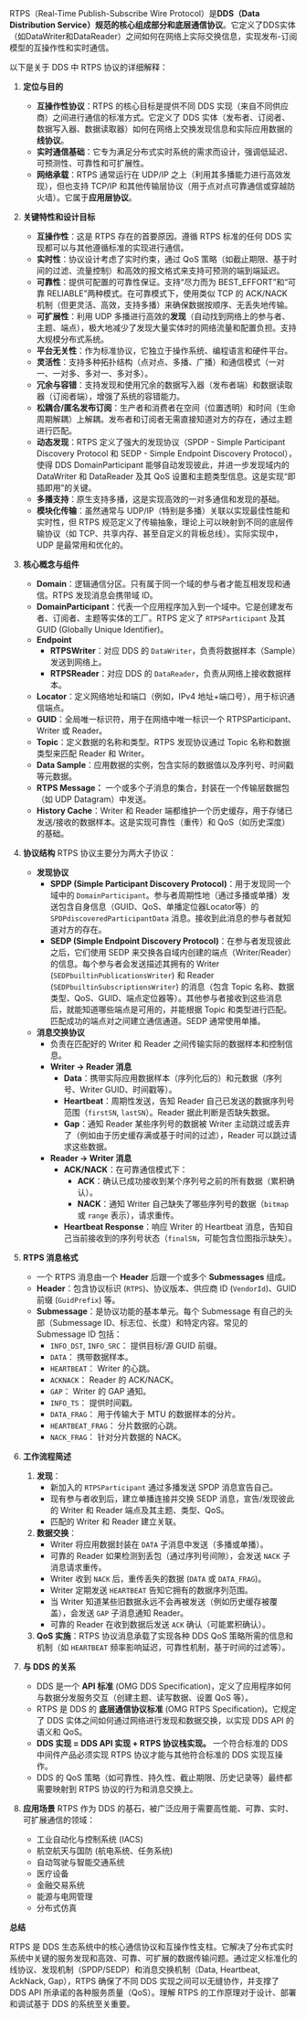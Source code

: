 RTPS（Real-Time Publish-Subscribe Wire Protocol）是**DDS（Data Distribution Service）规范的核心组成部分和底层通信协议**。它定义了DDS实体（如DataWriter和DataReader）之间如何在网络上实际交换信息，实现发布-订阅模型的互操作性和实时通信。

以下是关于 DDS 中 RTPS 协议的详细解释：

1. **定位与目的**
    * **互操作性协议**：RTPS 的核心目标是提供不同 DDS 实现（来自不同供应商）之间进行通信的标准方式。它定义了 DDS 实体（发布者、订阅者、数据写入器、数据读取器）如何在网络上交换发现信息和实际应用数据的**线协议**。
    * **实时通信基础**：它专为满足分布式实时系统的需求而设计，强调低延迟、可预测性、可靠性和可扩展性。
    * **网络承载**：RTPS 通常运行在 UDP/IP 之上（利用其多播能力进行高效发现），但也支持 TCP/IP 和其他传输层协议（用于点对点可靠通信或穿越防火墙）。它属于**应用层协议**。

2. **关键特性和设计目标**
    * **互操作性**：这是 RTPS 存在的首要原因。遵循 RTPS 标准的任何 DDS 实现都可以与其他遵循标准的实现进行通信。
    * **实时性**：协议设计考虑了实时约束，通过 QoS 策略（如截止期限、基于时间的过滤、流量控制）和高效的报文格式来支持可预测的端到端延迟。
    * **可靠性**：提供可配置的可靠性保证。支持“尽力而为 BEST_EFFORT”和“可靠 RELIABLE”两种模式。在可靠模式下，使用类似 TCP 的 ACK/NACK 机制（但更灵活、高效，支持多播）来确保数据按顺序、无丢失地传输。
    * **可扩展性**：利用 UDP 多播进行高效的**发现**（自动找到网络上的参与者、主题、端点），极大地减少了发现大量实体时的网络流量和配置负担。支持大规模分布式系统。
    * **平台无关性**：作为标准协议，它独立于操作系统、编程语言和硬件平台。
    * **灵活性**：支持多种拓扑结构（点对点、多播、广播）和通信模式（一对一、一对多、多对一、多对多）。
    * **冗余与容错**：支持发现和使用冗余的数据写入器（发布者端）和数据读取器（订阅者端），增强了系统的容错能力。
    * **松耦合/匿名发布订阅**：生产者和消费者在空间（位置透明）和时间（生命周期解耦）上解耦。发布者和订阅者无需直接知道对方的存在，通过主题进行匹配。
    * **动态发现**：RTPS 定义了强大的发现协议（SPDP - Simple Participant Discovery Protocol 和 SEDP - Simple Endpoint Discovery Protocol），使得 DDS DomainParticipant 能够自动发现彼此，并进一步发现域内的 DataWriter 和 DataReader 及其 QoS 设置和主题类型信息。这是实现“即插即用”的关键。
    * **多播支持**：原生支持多播，这是实现高效的一对多通信和发现的基础。
    * **模块化传输**：虽然通常与 UDP/IP（特别是多播）关联以实现最佳性能和实时性，但 RTPS 规范定义了传输抽象，理论上可以映射到不同的底层传输协议（如 TCP、共享内存、甚至自定义的背板总线）。实际实现中，UDP 是最常用和优化的。

3. **核心概念与组件**
    * **Domain**：逻辑通信分区。只有属于同一个域的参与者才能互相发现和通信。RTPS 发现消息会携带域 ID。
    * **DomainParticipant**：代表一个应用程序加入到一个域中。它是创建发布者、订阅者、主题等实体的工厂。RTPS 定义了 `RTPSParticipant` 及其 GUID (Globally Unique Identifier)。
    * **Endpoint**
        * **RTPSWriter**：对应 DDS 的 `DataWriter`，负责将数据样本（Sample）发送到网络上。
        * **RTPSReader**：对应 DDS 的 `DataReader`，负责从网络上接收数据样本。
    * **Locator**：定义网络地址和端口（例如，IPv4 地址+端口号），用于标识通信端点。
    * **GUID**：全局唯一标识符，用于在网络中唯一标识一个 RTPSParticipant、Writer 或 Reader。
    * **Topic**：定义数据的名称和类型。RTPS 发现协议通过 Topic 名称和数据类型来匹配 Reader 和 Writer。
    * **Data Sample**：应用数据的实例，包含实际的数据值以及序列号、时间戳等元数据。
    * **RTPS Message：** 一个或多个子消息的集合，封装在一个传输层数据包（如 UDP Datagram）中发送。
    * **History Cache**：Writer 和 Reader 端都维护一个历史缓存，用于存储已发送/接收的数据样本。这是实现可靠性（重传）和 QoS（如历史深度）的基础。

4. **协议结构**
    RTPS 协议主要分为两大子协议：
    * **发现协议**
        * **SPDP (Simple Participant Discovery Protocol)**：用于发现同一个域中的 `DomainParticipant`。参与者周期性地（通过多播或单播）发送包含自身信息（GUID、QoS、单播定位器Locator等）的 `SPDPdiscoveredParticipantData` 消息。接收到此消息的参与者就知道对方的存在。
        * **SEDP (Simple Endpoint Discovery Protocol)**：在参与者发现彼此之后，它们使用 SEDP 来交换各自域内创建的端点（Writer/Reader）的信息。每个参与者会发送描述其拥有的 Writer (`SEDPbuiltinPublicationsWriter`) 和 Reader (`SEDPbuiltinSubscriptionsWriter`) 的消息（包含 Topic 名称、数据类型、QoS、GUID、端点定位器等）。其他参与者接收到这些消息后，就能知道哪些端点是可用的，并能根据 Topic 和类型进行匹配。匹配成功的端点对之间建立通信通道。SEDP 通常使用单播。
    * **消息交换协议**
        * 负责在匹配好的 Writer 和 Reader 之间传输实际的数据样本和控制信息。
        * **Writer -> Reader 消息**
            * **Data**：携带实际应用数据样本（序列化后的）和元数据（序列号、Writer GUID、时间戳等）。
            * **Heartbeat**：周期性发送，告知 Reader 自己已发送的数据序列号范围（`firstSN`, `lastSN`）。Reader 据此判断是否缺失数据。
            * **Gap**：通知 Reader 某些序列号的数据被 Writer 主动跳过或丢弃了（例如由于历史缓存满或基于时间的过滤），Reader 可以跳过请求这些数据。
        * **Reader -> Writer 消息**
            * **ACK/NACK**：在可靠通信模式下：
                * **ACK**：确认已成功接收到某个序列号之前的所有数据（累积确认）。
                * **NACK**：通知 Writer 自己缺失了哪些序列号的数据（`bitmap` 或 `range` 表示），请求重传。
            * **Heartbeat Response**：响应 Writer 的 Heartbeat 消息，告知自己当前接收到的序列号状态（`finalSN`，可能包含位图指示缺失）。

5. **RTPS 消息格式**
    * 一个 RTPS 消息由一个 **Header** 后跟一个或多个 **Submessages** 组成。
    * **Header**：包含协议标识 (`RTPS`)、协议版本、供应商 ID (`VendorId`)、GUID 前缀 (`GuidPrefix`) 等。
    * **Submessage**：是协议功能的基本单元。每个 Submessage 有自己的头部（Submessage ID、标志位、长度）和特定内容。常见的 Submessage ID 包括：
        * `INFO_DST`, `INFO_SRC`： 提供目标/源 GUID 前缀。
        * `DATA`： 携带数据样本。
        * `HEARTBEAT`： Writer 的心跳。
        * `ACKNACK`： Reader 的 ACK/NACK。
        * `GAP`： Writer 的 GAP 通知。
        * `INFO_TS`： 提供时间戳。
        * `DATA_FRAG`： 用于传输大于 MTU 的数据样本的分片。
        * `HEARTBEAT_FRAG`： 分片数据的心跳。
        * `NACK_FRAG`： 针对分片数据的 NACK。

6. **工作流程简述**
    1. **发现**：
        * 新加入的 `RTPSParticipant` 通过多播发送 SPDP 消息宣告自己。
        * 现有参与者收到后，建立单播连接并交换 SEDP 消息，宣告/发现彼此的 Writer 和 Reader 端点及其主题、类型、QoS。
        * 匹配的 Writer 和 Reader 建立关联。
    2. **数据交换**：
        * Writer 将应用数据封装在 `DATA` 子消息中发送（多播或单播）。
        * 可靠的 Reader 如果检测到丢包（通过序列号间隙），会发送 `NACK` 子消息请求重传。
        * Writer 收到 `NACK` 后，重传丢失的数据 (`DATA` 或 `DATA_FRAG`)。
        * Writer 定期发送 `HEARTBEAT` 告知它拥有的数据序列范围。
        * 当 Writer 知道某些旧数据永远不会再被发送（例如历史缓存被覆盖），会发送 `GAP` 子消息通知 Reader。
        * 可靠的 Reader 在收到数据后发送 `ACK` 确认（可能累积确认）。
    3. **QoS 实施**：RTPS 协议消息承载了实现各种 DDS QoS 策略所需的信息和机制（如 `HEARTBEAT` 频率影响延迟，可靠性机制，基于时间的过滤等）。

7. **与 DDS 的关系**
    * DDS 是一个 **API 标准** (OMG DDS Specification)，定义了应用程序如何与数据分发服务交互（创建主题、读写数据、设置 QoS 等）。
    * RTPS 是 DDS 的 **底层通信协议标准** (OMG RTPS Specification)。它规定了 DDS 实体之间如何通过网络进行发现和数据交换，以实现 DDS API 的语义和 QoS。
    * **DDS 实现 = DDS API 实现 + RTPS 协议栈实现。** 一个符合标准的 DDS 中间件产品必须实现 RTPS 协议才能与其他符合标准的 DDS 实现互操作。
    * DDS 的 QoS 策略（如可靠性、持久性、截止期限、历史记录等）最终都需要映射到 RTPS 协议的行为和消息交换上。

8. **应用场景**
    RTPS 作为 DDS 的基石，被广泛应用于需要高性能、可靠、实时、可扩展通信的领域：
    * 工业自动化与控制系统 (IACS)
    * 航空航天与国防 (航电系统、任务系统)
    * 自动驾驶与智能交通系统
    * 医疗设备
    * 金融交易系统
    * 能源与电网管理
    * 分布式仿真

**总结**

RTPS 是 DDS 生态系统中的核心通信协议和互操作性支柱。它解决了分布式实时系统中关键的服务发现和高效、可靠、可扩展的数据传输问题。通过定义标准化的线协议、发现机制（SPDP/SEDP）和消息交换机制（Data, Heartbeat, AckNack, Gap），RTPS 确保了不同 DDS 实现之间可以无缝协作，并支撑了 DDS API 所承诺的各种服务质量（QoS）。理解 RTPS 的工作原理对于设计、部署和调试基于 DDS 的系统至关重要。
